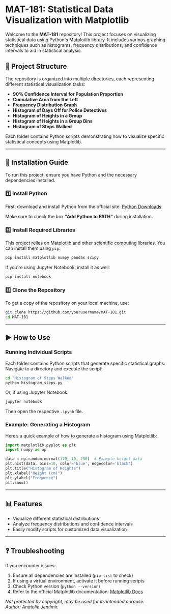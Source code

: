 # MAT-181: Statistical Data Visualization with Matplotlib

Welcome to the **MAT-181** repository! This project focuses on visualizing statistical data using Python's Matplotlib library. It includes various graphing techniques such as histograms, frequency distributions, and confidence intervals to aid in statistical analysis.

## 📁 Project Structure

The repository is organized into multiple directories, each representing different statistical visualization tasks:

- **90% Confidence Interval for Population Proportion**
- **Cumulative Area from the Left**
- **Frequency Distribution Graph**
- **Histogram of Days Off for Police Detectives**
- **Histogram of Heights in a Group**
- **Histogram of Heights in a Group Bins**
- **Histogram of Steps Walked**

Each folder contains Python scripts demonstrating how to visualize specific statistical concepts using Matplotlib.

---

## 🔧 Installation Guide

To run this project, ensure you have Python and the necessary dependencies installed.

### 1️⃣ Install Python
First, download and install Python from the official site: [Python Downloads](https://www.python.org/downloads/)

Make sure to check the box **"Add Python to PATH"** during installation.

### 2️⃣ Install Required Libraries
This project relies on Matplotlib and other scientific computing libraries. You can install them using `pip`:

```sh
pip install matplotlib numpy pandas scipy
```

If you're using Jupyter Notebook, install it as well:

```sh
pip install notebook
```

### 3️⃣ Clone the Repository
To get a copy of the repository on your local machine, use:

```sh
git clone https://github.com/yourusername/MAT-181.git
cd MAT-181
```

---

## ▶️ How to Use

### Running Individual Scripts
Each folder contains Python scripts that generate specific statistical graphs. Navigate to a directory and execute the script:

```sh
cd "Histogram of Steps Walked"
python histogram_steps.py
```

Or, if using Jupyter Notebook:

```sh
jupyter notebook
```
Then open the respective `.ipynb` file.

### Example: Generating a Histogram
Here’s a quick example of how to generate a histogram using Matplotlib:

```python
import matplotlib.pyplot as plt
import numpy as np

data = np.random.normal(170, 10, 250)  # Example height data
plt.hist(data, bins=10, color='blue', edgecolor='black')
plt.title("Histogram of Heights")
plt.xlabel("Height (cm)")
plt.ylabel("Frequency")
plt.show()
```

---

## 📊 Features
- Visualize different statistical distributions
- Analyze frequency distributions and confidence intervals
- Easily modify scripts for customized data visualization

---

## ❓ Troubleshooting
If you encounter issues:
1. Ensure all dependencies are installed (`pip list` to check)
2. If using a virtual environment, activate it before running scripts
3. Check Python version (`python --version`)
4. Refer to the official Matplotlib documentation: [Matplotlib Docs](https://matplotlib.org/)



_Not protected by copyright, may be used for its intended purpose._  
_Author: Anatolie Jentimir._
